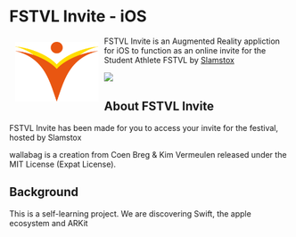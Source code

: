 # FSTVL Invite - iOS

<img src="/readme/slamstox_logo.png" align="left" width="150" hspace="10" vspace="10">

FSTVL Invite is an Augmented Reality appliction for iOS to function as an online invite for the Student Athlete FSTVL by [Slamstox](https://www.slamstox.com/)

<p align="left">
	<a href="https://itunes.apple.com/">
		<img src="https://linkmaker.itunes.apple.com/assets/shared/badges/en-gb/appstore-lrg.svg"/>
	</a>
</p>

## About FSTVL Invite

FSTVL Invite has been made for you to access your invite for the festival, hosted by Slamstox

wallabag is a creation from Coen Breg & Kim Vermeulen released under the MIT License (Expat License).

## Background

This is a self-learning project.
We are discovering Swift, the apple ecosystem and ARKit
